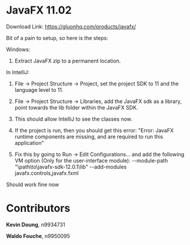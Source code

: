 # JavaFX 11.02
Download Link: https://gluonhq.com/products/javafx/

Bit of a pain to setup, so here is the steps:

Windows:
1) Extract JavaFX zip to a permanent location.

In IntelliJ:

1) File -> Project Structure -> Project, set the project SDK to 11 and the language level to 11.
2) File -> Project Structure -> Libraries, add the JavaFX sdk as a library, point towards the lib folder within the JavaFX SDK.

3) This should allow IntelliJ to see the classes now.

4) If the project is run, then you should get this error: "Error: JavaFX runtime components are missing, and are required to run this application"

5) Fix this by going to Run -> Edit Configurations... and add the following VM option (Only for the user-interface module): --module-path "\path\to\javafx-sdk-12.0.1\lib" --add-modules javafx.controls,javafx.fxml

Should work fine now

# Contributors
**Kevin Doung**, n9934731

**Waldo Fouche**, n9950095


